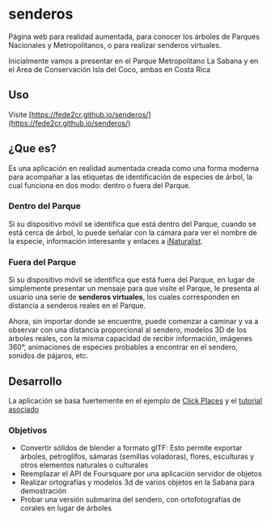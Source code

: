 # senderos
Página web para realidad aumentada, para conocer los árboles de Parques Nacionales y Metropolitanos, o para realizar senderos virtuales.

Inicialmente vamos a presentar en el Parque Metropolitano La Sabana y en el Area de Conservación Isla del Coco, ambas en Costa Rica

## Uso

Visite [https://fede2cr.github.io/senderos/](https://fede2cr.github.io/senderos/)

## ¿Que es?

Es una aplicación en realidad aumentada creada como una forma moderna para acompañar a las etiquetas de identificación de especies de árbol, la cual funciona en dos modo: dentro o fuera del Parque.

### Dentro del Parque

Si su dispositivo móvil se identifica que está dentro del Parque, cuando se está cerca de árbol, lo puede señalar con la cámara para ver el nombre de la especie, información interesante y enlaces a [iNaturalist](https://www.inaturalist.org/projects/parque-metropolitano-la-sabana).

### Fuera del Parque

Si su dispositivo móvil se identifica que está fuera del Parque, en lugar de simplemente presentar un mensaje para que visite el Parque, le presenta al usuario una serie de **senderos virtuales**, los cuales corresponden en distancia a senderos reales en el Parque.

Ahora, sin importar donde se encuentre, puede comenzar a caminar y va a observar con una distancia proporcional al sendero, modelos 3D de los árboles reales, con la misma capacidad de recibir información, imágenes 360°, animaciones de especies probables a encontrar en el sendero, sonidos de pájaros, etc.

## Desarrollo

La aplicación se basa fuertemente en el ejemplo de [Click Places](https://github.com/jeromeetienne/AR.js/tree/master/aframe/examples/click-places) y el [tutorial asociado](https://medium.com/chialab-open-source/build-your-location-based-augmented-reality-web-app-c2442e716564)

### Objetivos

- Convertir sólidos de blender a formato glTF: Esto permite exportar árboles, petroglifos, sámaras (semillas voladoras), flores, esculturas y otros elementos naturales o culturales
- Reemplazar el API de Foursquare por una aplicación servidor de objetos
- Realizar ortografías y modelos 3d de varios objetos en la Sabana para demostración
- Probar una versión submarina del sendero, con ortofotografías de corales en lugar de árboles
